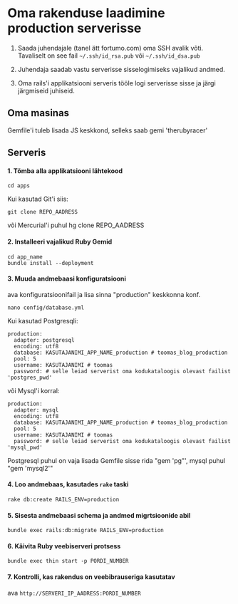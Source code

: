 Oma rakenduse laadimine production serverisse
=============

1. Saada juhendajale (tanel ätt fortumo.com) oma SSH avalik võti. Tavaliselt on see fail `~/.ssh/id_rsa.pub` või `~/.ssh/id_dsa.pub`

2. Juhendaja saadab vastu serverisse sisselogimiseks vajalikud andmed.

3. Oma rails'i applikatsiooni serveris tööle logi serverisse sisse ja järgi järgmiseid juhiseid.

Oma masinas
-------

Gemfile'i tuleb lisada JS keskkond, selleks saab gemi 'therubyracer'


Serveris
-------

#### 1. Tõmba alla applikatsiooni lähtekood 

    cd apps
    
Kui kasutad Git'i siis:

    git clone REPO_AADRESS
või Mercurial'i puhul
    hg clone REPO_AADRESS


#### 2. Installeeri vajalikud Ruby Gemid

    cd app_name 
    bundle install --deployment

#### 3. Muuda andmebaasi konfiguratsiooni

ava konfiguratsioonifail ja lisa sinna "production" keskkonna konf.

    nano config/database.yml

Kui kasutad Postgresqli:

    production:
      adapter: postgresql
      encoding: utf8
      database: KASUTAJANIMI_APP_NAME_production # toomas_blog_production
      pool: 5
      username: KASUTAJANIMI # toomas
      password: # selle leiad serverist oma kodukataloogis olevast failist 'postgres_pwd'

 või Mysql'i korral:

    production:
      adapter: mysql
      encoding: utf8
      database: KASUTAJANIMI_APP_NAME_production # toomas_blog_production
      pool: 5
      username: KASUTAJANIMI # toomas
      password: # selle leiad serverist oma kodukataloogis olevast failist 'mysql_pwd'
      
Postgresql puhul on vaja lisada Gemfile sisse rida "gem 'pg"', mysql puhul "gem 'mysql2'"

#### 4. Loo andmebaas, kasutades `rake` taski

    rake db:create RAILS_ENV=production
    
#### 5. Sisesta andmebaasi schema ja andmed migrtsioonide abil
    
    bundle exec rails:db:migrate RAILS_ENV=production
    
#### 6. Käivita Ruby veebiserveri protsess

    bundle exec thin start -p PORDI_NUMBER
    
#### 7. Kontrolli, kas rakendus on veebibrauseriga kasutatav

ava `http://SERVERI_IP_AADRESS:PORDI_NUMBER`
